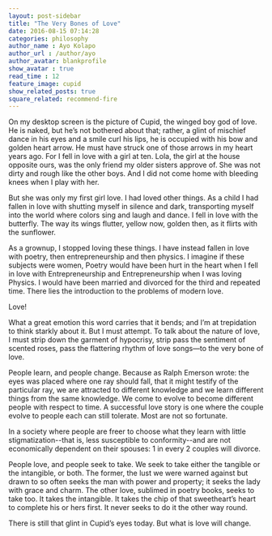 ```yaml
---
layout: post-sidebar
title: "The Very Bones of Love"
date: 2016-08-15 07:14:28
categories: philosophy
author_name : Ayo Kolapo
author_url : /author/ayo
author_avatar: blankprofile
show_avatar : true
read_time : 12
feature_image: cupid
show_related_posts: true
square_related: recommend-fire
---
```


On my desktop screen is the picture of Cupid, the winged boy god of love. He is naked, but he’s not bothered about that; rather, a glint of mischief dance in his eyes and a smile curl his lips, he is occupied with his bow and golden heart arrow. He must have struck one of those arrows in my heart years ago. For I fell in love with a girl at ten. Lola, the girl at the house opposite ours, was the only friend my older sisters approve of. She was not dirty and rough like the other boys. And I did not come home with bleeding knees when I play with her.

But she was only my first girl love. I had loved other things. As a child I had fallen in love with shutting myself in silence and dark, transporting myself into the world where colors sing and laugh and dance. I fell in love with the butterfly. The way its wings flutter, yellow now, golden then, as it flirts with the sunflower.

As a grownup, I stopped loving these things. I have instead fallen in love with poetry, then entrepreneurship and then physics.  I imagine if these subjects were women, Poetry would have been hurt in the heart when I fell in love with Entrepreneurship and Entrepreneurship when I was loving Physics. I would have been married and divorced for the third and repeated time. There lies the introduction to the problems of modern love. 

Love!

What a great emotion this word carries that it bends; and I’m at trepidation to think starkly about it.  But I must attempt. To talk about the nature of love, I must strip down the garment of hypocrisy, strip pass the sentiment of scented roses, pass the flattering rhythm of love songs—to the very bone of love.

People learn, and people change. Because as Ralph Emerson wrote: the eyes was placed where one ray should fall, that it might testify of the particular ray, we are attracted to different knowledge and we learn different things from the same knowledge. We come to evolve to become different people with respect to time.  A successful love story is one where the couple evolve to people each can still tolerate. Most are not so fortunate. 

In a society where people are freer to choose what they learn with little stigmatization--that is, less susceptible to conformity--and are not economically dependent on their spouses: 1 in every 2 couples will divorce. 

People love, and people seek to take. We seek to take either the tangible or the intangible, or both. The former, the lust we were warned against but drawn to so often seeks the man with power and property; it seeks the lady with grace and charm. The other love, sublimed in poetry books, seeks to take too. It takes the intangible.  It takes the chip of that sweetheart’s heart to complete his or hers first. It never seeks to do it the other way round.

There is still that glint in Cupid’s eyes today. But what is love will change.

